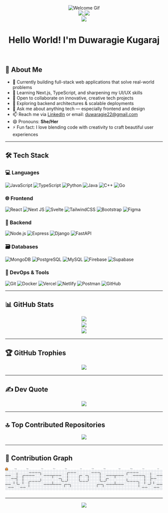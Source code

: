 <div align="center">
  <img src="https://repository-images.githubusercontent.com/462900780/0a10af70-6cbf-46df-9071-0ff586a3b1d6" height="150" alt="Welcome Gif" />
</div>

<div align="center">
  <a href="https://www.linkedin.com/in/duwaragie-kugaraj" target="_blank">
    <img src="https://img.shields.io/static/v1?message=LinkedIn&logo=linkedin&label=&color=0077B5&logoColor=white&style=for-the-badge" height="25" />
  </a>
  <a href="https://duwaragie-portfolio.vercel.app" target="_blank">
    <img src="https://img.shields.io/static/v1?message=Portfolio&logo=Google%20Chrome&label=&color=FFA500&logoColor=white&style=for-the-badge" height="25" />
  </a>
</div>
<div align="center">
  <img src="https://visitor-badge.laobi.icu/badge?page_id=duwaragie.duwaragie&" />
</div>
<h1 align="center">Hello World! I'm Duwaragie Kugaraj</h1>
<br/>

## 💫 About Me
- 🔭 Currently building full-stack web applications that solve real-world problems  
- 🌱 Learning Next.js, TypeScript, and sharpening my UI/UX skills  
- 👯 Open to collaborate on innovative, creative tech projects  
- 🤔 Exploring backend architectures & scalable deployments  
- 💬 Ask me about anything tech — especially frontend and design  
- 📫 Reach me via [LinkedIn](https://www.linkedin.com/in/duwaragie-kugaraj) or email: duwaragie22@gmail.com  
- 😄 Pronouns: **She/Her**  
- ⚡ Fun fact: I love blending code with creativity to craft beautiful user experiences  

---

## 🛠️ Tech Stack

### 💻 Languages
![JavaScript](https://img.shields.io/badge/JavaScript-%23F7DF1E.svg?style=for-the-badge&logo=javascript&logoColor=black)
![TypeScript](https://img.shields.io/badge/TypeScript-%23007ACC.svg?style=for-the-badge&logo=typescript&logoColor=white)
![Python](https://img.shields.io/badge/Python-%233776AB.svg?style=for-the-badge&logo=python&logoColor=white)
![Java](https://img.shields.io/badge/Java-%23ED8B00.svg?style=for-the-badge&logo=java&logoColor=white)
![C++](https://img.shields.io/badge/C++-%2300599C.svg?style=for-the-badge&logo=c%2B%2B&logoColor=white)
![Go](https://img.shields.io/badge/Go-%2300ADD8.svg?style=for-the-badge&logo=go&logoColor=white)

### 🌐 Frontend
![React](https://img.shields.io/badge/React-%2320232a.svg?style=for-the-badge&logo=react&logoColor=%2361DAFB)
![Next JS](https://img.shields.io/badge/Next.js-black?style=for-the-badge&logo=next.js&logoColor=white)
![Svelte](https://img.shields.io/badge/Svelte-%23f1413d.svg?style=for-the-badge&logo=svelte&logoColor=white)
![TailwindCSS](https://img.shields.io/badge/TailwindCSS-%2338B2AC.svg?style=for-the-badge&logo=tailwind-css&logoColor=white)
![Bootstrap](https://img.shields.io/badge/Bootstrap-%238511FA.svg?style=for-the-badge&logo=bootstrap&logoColor=white)
![Figma](https://img.shields.io/badge/Figma-%23F24E1E.svg?style=for-the-badge&logo=figma&logoColor=white)

### 🧠 Backend
![Node.js](https://img.shields.io/badge/Node.js-339933?style=for-the-badge&logo=nodedotjs&logoColor=white)
![Express](https://img.shields.io/badge/Express.js-%23404d59.svg?style=for-the-badge&logo=express&logoColor=white)
![Django](https://img.shields.io/badge/Django-%23092E20.svg?style=for-the-badge&logo=django&logoColor=white)
![FastAPI](https://img.shields.io/badge/FastAPI-%2300599C.svg?style=for-the-badge&logo=fastapi&logoColor=white)

### 🗃️ Databases
![MongoDB](https://img.shields.io/badge/MongoDB-%234ea94b.svg?style=for-the-badge&logo=mongodb&logoColor=white)
![PostgreSQL](https://img.shields.io/badge/PostgreSQL-%23316192.svg?style=for-the-badge&logo=postgresql&logoColor=white)
![MySQL](https://img.shields.io/badge/MySQL-4479A1.svg?style=for-the-badge&logo=mysql&logoColor=white)
![Firebase](https://img.shields.io/badge/Firebase-FFCA28.svg?style=for-the-badge&logo=firebase&logoColor=black)
![Supabase](https://img.shields.io/badge/Supabase-3ECF8E?style=for-the-badge&logo=supabase&logoColor=white)

### 🚀 DevOps & Tools
![Git](https://img.shields.io/badge/Git-F05032.svg?style=for-the-badge&logo=git&logoColor=white)
![Docker](https://img.shields.io/badge/Docker-2496ED.svg?style=for-the-badge&logo=docker&logoColor=white)
![Vercel](https://img.shields.io/badge/Vercel-%23000000.svg?style=for-the-badge&logo=vercel&logoColor=white)
![Netlify](https://img.shields.io/badge/Netlify-00C7B7.svg?style=for-the-badge&logo=netlify&logoColor=white)
![Postman](https://img.shields.io/badge/Postman-FF6C37?style=for-the-badge&logo=postman&logoColor=white)
![GitHub](https://img.shields.io/badge/GitHub-%23121011.svg?style=for-the-badge&logo=github&logoColor=white)

---

## 📊 GitHub Stats

<div align="center">
  <img src="https://github-readme-stats.vercel.app/api?username=duwaragie&theme=dark&hide_border=true&include_all_commits=true&count_private=true" />
  <br/>
  <img src="https://nirzak-streak-stats.vercel.app/?user=duwaragie&theme=dark&hide_border=true" />
  <br/>
  <img src="https://github-readme-stats.vercel.app/api/top-langs/?username=duwaragie&theme=dark&hide_border=true&layout=compact" />
</div>

---

## 🏆 GitHub Trophies
<div align="center">
  <img src="https://github-profile-trophy.vercel.app/?username=duwaragie&theme=radical&no-frame=false&no-bg=false&margin-w=4" />
</div>

---

## ✍️ Dev Quote

<div align="center">
  <img src="https://quotes-github-readme.vercel.app/api?type=horizontal&theme=radical" />
</div>

---

## 🔝 Top Contributed Repositories
<div align="center">
  <img src="https://github-contributor-stats.vercel.app/api?username=duwaragie&limit=5&theme=dark&combine_all_yearly_contributions=true" />
</div>

---

## 🧮 Contribution Graph

<picture>
  <source media="(prefers-color-scheme: dark)" srcset="https://raw.githubusercontent.com/duwaragie/duwaragie/output/pacman-contribution-graph-dark.svg">
  <source media="(prefers-color-scheme: light)" srcset="https://raw.githubusercontent.com/duwaragie/duwaragie/output/pacman-contribution-graph.svg">
  <img alt="Pacman Contribution Graph" src="https://raw.githubusercontent.com/duwaragie/duwaragie/output/pacman-contribution-graph.svg">
</picture>

---

<div align="center">

[![](https://visitcount.itsvg.in/api?id=duwaragie&icon=5&color=0)](https://visitcount.itsvg.in)

</div>

<!-- Proudly created with GPRM ( https://gprm.itsvg.in ) -->
